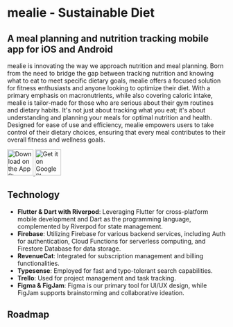# mealie - Sustainable Diet

## A meal planning and nutrition tracking mobile app for iOS and Android

mealie is innovating the way we approach nutrition and meal planning. Born from the need to bridge the gap between tracking nutrition and knowing what to eat to meet specific dietary goals, mealie offers a focused solution for fitness enthusiasts and anyone looking to optimize their diet. With a primary emphasis on macronutrients, while also covering caloric intake, mealie is tailor-made for those who are serious about their gym routines and dietary habits. It's not just about tracking what you eat; it's about understanding and planning your meals for optimal nutrition and health. Designed for ease of use and efficiency, mealie empowers users to take control of their dietary choices, ensuring that every meal contributes to their overall fitness and wellness goals.

<a href="https://apps.apple.com/ro/app/mealie/id1666676528">
  <img src="https://github.com/mealie-app/mealie/blob/main/button-app-store-en.svg" alt="Download on the App Store" height="60"/>
</a>
<a href="https://play.google.com/store/apps/details?id=com.mealie.app">
  <img src="https://github.com/mealie-app/mealie/blob/main/button-play-store-en.svg" alt="Get it on Google Play" height="60"/>
</a>

## Technology

- **Flutter & Dart with Riverpod**: Leveraging Flutter for cross-platform mobile development and Dart as the programming language, complemented by Riverpod for state management.
- **Firebase**: Utilizing Firebase for various backend services, including Auth for authentication, Cloud Functions for serverless computing, and Firestore Database for data storage.
- **RevenueCat**: Integrated for subscription management and billing functionalities.
- **Typesense**: Employed for fast and typo-tolerant search capabilities.
- **Trello**: Used for project management and task tracking.
- **Figma & FigJam**: Figma is our primary tool for UI/UX design, while FigJam supports brainstorming and collaborative ideation.

## Roadmap
